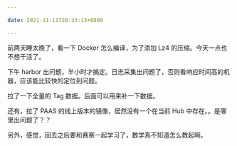 ```yaml
---

date: 2021-11-11T20:23:13+0800

---
```


前两天睡太晚了，看一下 Docker 怎么编译，为了添加 Lz4 的压缩。今天一点也不想干活了。

下午 harbor 出问题，半小时才搞定。日志采集出问题了，否则看响应时间高的机器，应该能比较快的定位到问题。

拉了一下全量的 Tag 数据。后面可以用来补一下数据。

还有，拉了 PAAS 的线上版本的镜像，居然没有一个在当前 Hub 中存在。。是哪里出问题了？？


另外，感觉，回去之后要和赛赛一起学习了，数学真不知道怎么教起啊。
